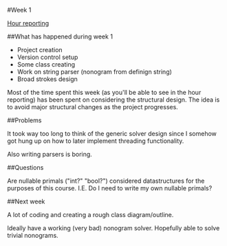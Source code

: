 #Week 1

[Hour reporting](https://github.com/saskeli/NonogramSolver_TiRa/blob/master/Documentation/Hour_reporting.md)

##What has happened during week 1

* Project creation
* Version control setup
* Some class creating
* Work on string parser (nonogram from definign string)
* Broad strokes design

Most of the time spent this week (as you'll be able to see in the hour reporting) 
has been spent on considering the structural design. The idea is to avoid major structural
changes as the project progresses.

##Problems

It took way too long to think of the generic solver design since I somehow got hung up on how to later 
implement threading functionality.

Also writing parsers is boring.

##Questions

Are nullable primals ("int?" "bool?") considered datastructures for the purposes of this course. I.E. Do I need to write my own nullable primals?

##Next week

A lot of coding and creating a rough class diagram/outline.

Ideally have a working (very bad) nonogram solver. Hopefully able to solve trivial nonograms.
